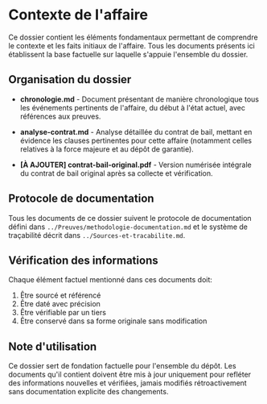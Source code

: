 # Contexte de l'affaire

Ce dossier contient les éléments fondamentaux permettant de comprendre le contexte et les faits initiaux de l'affaire. Tous les documents présents ici établissent la base factuelle sur laquelle s'appuie l'ensemble du dossier.

## Organisation du dossier

- **chronologie.md** - Document présentant de manière chronologique tous les événements pertinents de l'affaire, du début à l'état actuel, avec références aux preuves.

- **analyse-contrat.md** - Analyse détaillée du contrat de bail, mettant en évidence les clauses pertinentes pour cette affaire (notamment celles relatives à la force majeure et au dépôt de garantie).

- **[À AJOUTER] contrat-bail-original.pdf** - Version numérisée intégrale du contrat de bail original après sa collecte et vérification.

## Protocole de documentation

Tous les documents de ce dossier suivent le protocole de documentation défini dans `../Preuves/methodologie-documentation.md` et le système de traçabilité décrit dans `../Sources-et-tracabilite.md`.

## Vérification des informations

Chaque élément factuel mentionné dans ces documents doit:
1. Être sourcé et référencé
2. Être daté avec précision
3. Être vérifiable par un tiers
4. Être conservé dans sa forme originale sans modification

## Note d'utilisation

Ce dossier sert de fondation factuelle pour l'ensemble du dépôt. Les documents qu'il contient doivent être mis à jour uniquement pour refléter des informations nouvelles et vérifiées, jamais modifiés rétroactivement sans documentation explicite des changements.